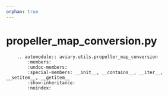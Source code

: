 ```yaml
---
orphan: true
---
```


# propeller_map_conversion.py

```{eval-rst}
    .. automodule:: aviary.utils.propeller_map_conversion
        :members:
        :undoc-members:
        :special-members: __init__, __contains__, __iter__, __setitem__, __getitem__
        :show-inheritance:
        :noindex:
```
